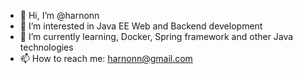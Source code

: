 - 👋 Hi, I’m @harnonn
- 👀 I’m interested in Java EE Web and Backend development
- 🌱 I’m currently learning, Docker, Spring framework and other Java technologies
- 📫 How to reach me: harnonn@gmail.com

<!---
harnonn/harnonn is a ✨ special ✨ repository because its `README.md` (this file) appears on your GitHub profile.
You can click the Preview link to take a look at your changes.
--->
